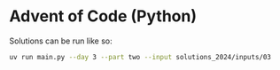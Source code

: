 # Advent of Code (Python)

Solutions can be run like so:

```bash
uv run main.py --day 3 --part two --input solutions_2024/inputs/03
```
